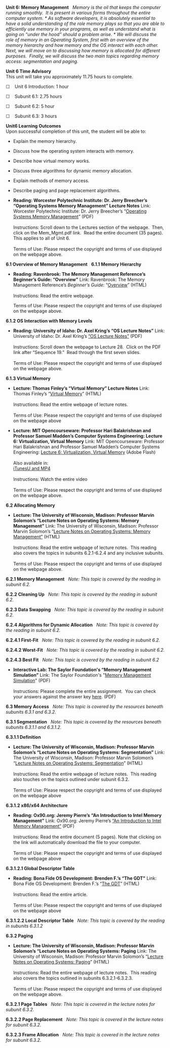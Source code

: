 **Unit 6: Memory Management** <span id="6"></span> 
**Memory is the oil that keeps the computer running smoothly.  It is
present in various forms throughout the entire computer system.* * As
software developers, it is absolutely essential to have a solid
understanding of the role memory* *plays so that you are able to
efficiently use memory in your programs, as well as understand what is
going on “under the hood” should a problem arise. * *We will discuss the
role of memory in an Operating System, first with an overview of the
memory hierarchy and how memory and the OS interact with each other. 
Next, we will move on to discussing how memory is allocated for
different purposes.  Finally, we will discuss the two main topics
regarding memory access: segmentation and paging.**

**Unit 6 Time Advisory**  
This unit will take you approximately 11.75 hours to complete.  
  
 <span dir="LTR">☐    Unit 6 Introduction: 1 hour</span>  
  
 <span dir="LTR">☐    Subunit 6.1: 2.75 hours</span>  
  
 <span dir="LTR">☐    Subunit 6.2: 5 hour</span>  
  
 <span dir="LTR">☐    Subunit 6.3: 3 hours</span>

**Unit6 Learning Outcomes**  
Upon successful completion of this unit, the student will be able to:  
  
-   <span dir="LTR">Explain the memory hierarchy.</span>
-   <span dir="LTR">Discuss how the operating system interacts with
    memory.</span>
-   <span dir="LTR">Describe how virtual memory works.</span>
-   <span dir="LTR">Discuss three algorithms for dynamic memory
    allocation.</span>
-   <span dir="LTR">Explain methods of memory access.</span>
-   Describe paging and page replacement algorithms.

-   **Reading: Worcester Polytechnic Institute: Dr. Jerry Breecher’s
    “Operating Systems Memory Management” Lecture Notes**
    Link: Worcester Polytechnic Institute: Dr. Jerry Breecher’s
    “[Operating Systems Memory
    Management](http://web.cs.wpi.edu/~cs3013/c07/)” (PDF)  
        
     Instructions: Scroll down to the Lectures section of the webpage.
     Then, click on the Mem\_Mgmt.pdf link.  Read the entire document
    (35 pages).  This applies to all of Unit 6.  
        
     Terms of Use: Please respect the copyright and terms of use
    displayed on the webpage above.

**6.1 Overview of Memory Management** <span id="6.1"></span> 
**6.1.1 Memory Hierarchy** <span id="6.1.1"></span> 
-   **Reading: Ravenbrook: The Memory Management Reference’s Beginner’s
    Guide: “Overview”**
    Link: Ravenbrook: The Memory Management Reference’s *Beginner’s
    Guide:*
    “[Overview](http://www.memorymanagement.org/articles/begin.html)”
    (HTML)  
        
     Instructions: Read the entire webpage.  
      
     Terms of Use: Please respect the copyright and terms of use
    displayed on the webpage above.

**6.1.2 OS Interaction with Memory Levels** <span id="6.1.2"></span> 
-   **Reading: University of Idaho: Dr. Axel Kring’s “OS Lecture
    Notes”**
    Link: University of Idaho: Dr. Axel Kring’s [“OS Lecture
    Notes”](http://www2.cs.uidaho.edu/~krings/CS240/) (PDF)  
        
     Instructions: Scroll down the webpage to Lecture 28.  Click on the
    PDF link after “Sequence 19.”  Read through the first seven
    slides.  
        
     Terms of Use: Please respect the copyright and terms of use
    displayed on the webpage above.

**6.1.3 Virtual Memory** <span id="6.1.3"></span> 
-   **Lecture: Thomas Finley’s “Virtual Memory” Lecture Notes**
    Link: Thomas Finley’s “[Virtual
    Memory](http://www.tfinley.net/notes/cps104/virtual.html)” (HTML)  
                              
     Instructions: Read the entire webpage of lecture notes.  
        
     Terms of Use: Please respect the copyright and terms of use
    displayed on the webpage above

-   **Lecture: MIT Opencourseware: Professor Hari Balakrishnan and
    Professor Samuel Madden’s Computer Systems Engineering: Lecture 6:
    Virtualization, Virtual Memory**
    Link: MIT Opencourseware: Professor Hari Balakrishnan and Professor
    Samuel Madden’s Computer Systems Engineering: [Lecture 6:
    Virtualization, Virtual
    Memory](http://ocw.mit.edu/courses/electrical-engineering-and-computer-science/6-033-computer-system-engineering-spring-2009/video-lectures/lecture-6/)
    (Adobe Flash)  
        
     Also available in:  
     [iTunesU and
    MP4](http://ocw.mit.edu/courses/electrical-engineering-and-computer-science/6-033-computer-system-engineering-spring-2009/video-lectures/lecture-6/)  
        
     Instructions: Watch the entire video  
        
     Terms of Use: Please respect the copyright and terms of use
    displayed on the webpage above.

**6.2 Allocating Memory** <span id="6.2"></span> 
-   **Lecture: The University of Wisconsin, Madison: Professor Marvin
    Solomon’s “Lecture Notes on Operating Systems: Memory Management”**
    Link: The University of Wisconsin, Madison: Professor Marvin
    Solomon’s “[Lecture Notes on Operating Systems: Memory
    Management”](http://pages.cs.wisc.edu/~solomon/cs537-old/s07/memory.html)
    (HTML)  
        
     Instructions: Read the entire webpage of lecture notes.  This
    reading also covers the topics in subunits 6.2.1-6.2.4 and any
    inclusive subunits.  
        
     Terms of Use: Please respect the copyright and terms of use
    displayed on the webpage above.

**6.2.1 Memory Management** <span id="6.2.1"></span> 
*Note: This topic is covered by the reading in subunit 6.2.*

**6.2.2 Cleaning Up** <span id="6.2.2"></span> 
*Note: This topic is covered by the reading in subunit 6.2.*

**6.2.3 Data Swapping** <span id="6.2.3"></span> 
*Note: This topic is covered by the reading in subunit 6.2.*

**6.2.4 Algorithms for Dynamic Allocation** <span id="6.2.4"></span> 
*Note: This topic is covered by the reading in subunit 6.2.*

**6.2.4.1 First-Fit** <span id="6.2.4.1"></span> 
*Note: This topic is covered by the reading in subunit 6.2.*

**6.2.4.2 Worst-Fit** <span id="6.2.4.2"></span> 
*Note: This topic is covered by the reading in subunit 6.2.*

**6.2.4.3 Best Fit** <span id="6.2.4.3"></span> 
*Note: This topic is covered by the reading in subunit 6.2*

-   **Interactive Lab: The Saylor Foundation's “Memory Management
    Simulation”**
    Link: The Saylor Foundation's "[Memory Management
    Simulation](http://www.saylor.org/site/wp-content/uploads/2012/01/CS401-Memory-Management-Simulation-Interactive-Lab-FINAL.pdf)"
    (PDF)  
        
     Instructions: Please complete the entire assignment.  You can check
    your answers against the answer key
    [here](http://www.saylor.org/site/wp-content/uploads/2012/01/CS401-Memory-Management-Simulation-Interactive-Lab-Solutions-FINAL.pdf).
    (PDF)

**6.3 Memory Access** <span id="6.3"></span> 
*Note: This topic is covered by the resources beneath subunits 6.3.1 and
6.3.2.*

**6.3.1 Segmentation** <span id="6.3.1"></span> 
*Note: This topic is covered by the resources beneath subunits 6.3.1.1
and 6.3.1.2.*

**6.3.1.1 Definition** <span id="6.3.1.1"></span> 
-   **Lecture: The University of Wisconsin, Madison: Professor Marvin
    Solomon’s “Lecture Notes on Operating Systems: Segmentation”**
    Link: The University of Wisconsin, Madison: Professor Marvin
    Solomon’s “[Lecture Notes on Operating Systems:
    Segmentation](http://pages.cs.wisc.edu/~solomon/cs537-old/s07/segmentation.html)”
    (HTML)  
        
     Instructions: Read the entire webpage of lecture notes.  This
    reading also touches on the topics outlined under subunit 6.3.2.  
        
     Terms of Use: Please respect the copyright and terms of use
    displayed on the webpage above

**6.3.1.2 x86/x64 Architecture** <span id="6.3.1.2"></span> 
-   **Reading: Ox90.org: Jeremy Pierre’s “An Introduction to Intel
    Memory Management”**
    Link: Ox90.org: Jeremy Pierre’s [“An Introduction to Intel Memory
    Management”](https://www.google.com/url?sa=t&rct=j&q=&esrc=s&source=web&cd=1&cad=rja&ved=0CCsQFjAA&url=http%3A%2F%2Fstatic.ow.ly%2Fdocs%2Fmemory_Rt7.pdf&ei=xCuBUtP0AamqsAS6y4D4DQ&usg=AFQjCNEz588WyWwWkkRFDX5Bt0SmdLUEKg&bvm=bv.56146854,d.cWc)
    (PDF)  
        
     Instructions: Read the entire document (5 pages). Note that
    clicking on the link will automatically download the file to your
    computer.  
        
     Terms of Use: Please respect the copyright and terms of use
    displayed on the webpage above

**6.3.1.2.1 Global Descriptor Table** <span id="6.3.1.2.1"></span> 
-   **Reading: Bona Fide OS Development: Brenden F.’s “The GDT"**
    Link: Bona Fide OS Development: Brenden F.’s “[The
    GDT](http://www.osdever.net/bkerndev/Docs/gdt.htm)” (HTML)  
        
     Instructions: Read the entire article.  
        
     Terms of Use: Please respect the copyright and terms of use
    displayed on the webpage above

**6.3.1.2.2 Local Descriptor Table** <span id="6.3.1.2.2"></span> 
*Note: This topic is covered by the reading in subunits 6.3.1.2*

**6.3.2 Paging** <span id="6.3.2"></span> 
-   **Lecture: The University of Wisconsin, Madison: Professor Marvin
    Solomon’s “Lecture Notes on Operating Systems: Paging**
    Link: The University of Wisconsin, Madison: Professor Marvin
    Solomon’s “[Lecture Notes on Operating Systems:
    Paging](http://pages.cs.wisc.edu/~solomon/cs537-old/s07/paging.html)”
    (HTML)  
        
     Instructions: Read the entire webpage of lecture notes.  This
    reading also covers the topics outlined in subunits
    6.3.2.1-6.3.2.3.  
        
     Terms of Use: Please respect the copyright and terms of use
    displayed on the webpage above.

**6.3.2.1 Page Tables** <span id="6.3.2.1"></span> 
*Note: This topic is covered in the lecture notes for subunit 6.3.2.*

**6.3.2.2 Page Replacement** <span id="6.3.2.2"></span> 
*Note: This topic is covered in the lecture notes for subunit 6.3.2.*

**6.3.2.3 Frame Allocation** <span id="6.3.2.3"></span> 
*Note: This topic is covered in the lecture notes for subunit 6.3.2.*


